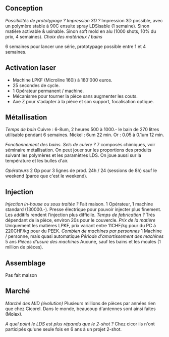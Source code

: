 Conception
----------
*Possibilités de prototypage ? Impression 3D ?* Impression 3D possible, avec un polymère stable à 90C ensuite spray LDSisable (1 semaine). Sinon matière activable & usinable. Sinon soft mold en alu (1000 shots, 10% du prix, 4 semaines). 
*Choix des matériaux / bains*

6 semaines pour lancer une série, prototypage possible entre 1 et 4 semaines.

Activation laser
----------------
* Machine LPKF (Microline 160i) à 180'000 euros.
* 25 secondes de cycle.
* 1 Opérateur permanent / machine.
* Mécanisme pour tourner la pièce sans augmenter les couts.
* Axe Z pour s'adapter à la pièce et son support, focalisation optique.

Métallisation
------------
*Temps de bain* Cuivre : 6-8um, 2 heures 500 à 1000.- le bain de 270 litres utilisable pendant 6 semaines. Nickel : 6um 22 min. Or : 0.05 à 0.1um 12 min.

*Fonctionnement des bains. Sels de cuivre ?* 7 composés chimiques, voir séminaire métallisation. On peut jouer sur les proportions des produits suivant les polymères et les paramètres LDS. On joue aussi sur la température et les bulles d'air.

*Opérateurs* 2 Op pour 3 lignes de prod. 24h / 24 (sessions de 8h) sauf le weekend (parce que c'est le weekend).

Injection
---------
*Injection in-house ou sous traitée ?* Fait maison. 1 Opérateur, 1 machine standard (130000.-). Presse électrique pour pouvoir injecter plus finement. Les additifs rendent l'injection plus difficile.
*Temps de fabrication ?* Très dépendant de la pièce, environ 20s pour le couvercle.
*Prix de la matière* Uniquement les matières LPKF, prix variant entre 11CHF/kg pour du PC à 220CHF/kg pour du PEEK.
*Combien de machines par personnes* 1 Machine / personne, mais quasi automatique
*Période d'amortissement des machines* 5 ans
*Pièces d'usure des machines* Aucune, sauf les bains et les moules (1 million de pièces).

Assemblage
----------
Pas fait maison

Marché
------
*Marché des MID (évolution)* Plusieurs millions de pièces par années rien que chez Cicorel. Dans le monde, beaucoup d'antennes sont ainsi faites (Molex).

*A quel point le LDS est plus répandu que le 2-shot ?* Chez cicor ils n'ont participés qu'une seule fois en 6 ans à un projet 2-shot.
